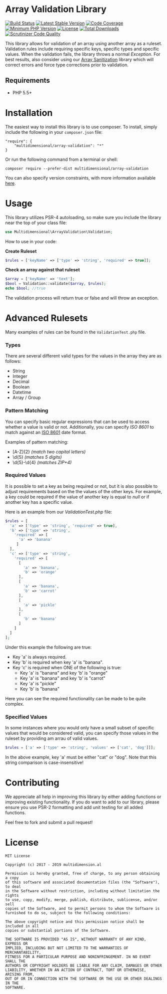# Array Validation Library

[![Build Status](https://travis-ci.org/multidimension-al/array-validation.svg)](https://travis-ci.org/multidimension-al/array-validation)
[![Latest Stable Version](https://poser.pugx.org/multidimensional/array-validation/v/stable.svg)](https://packagist.org/packages/multidimensional/array-validation)
[![Code Coverage](https://scrutinizer-ci.com/g/multidimension-al/array-validation/badges/coverage.png)](https://scrutinizer-ci.com/g/multidimension-al/array-validation/)
[![Minimum PHP Version](http://img.shields.io/badge/php-%3E%3D%205.5-8892BF.svg)](https://php.net/)
[![License](https://poser.pugx.org/multidimensional/array-validation/license.svg)](https://packagist.org/packages/multidimensional/array-validation)
[![Total Downloads](https://poser.pugx.org/multidimensional/array-validation/d/total.svg)](https://packagist.org/packages/multidimensional/array-validation)
[![Scrutinizer Code Quality](https://scrutinizer-ci.com/g/multidimension-al/array-validation/badges/quality-score.png)](https://scrutinizer-ci.com/g/multidimension-al/array-validation/)

This library allows for validation of an array using another array as a ruleset. Validation rules include requiring specific keys, specific types and specific values. When the validation fails, the library throws a normal _Exception_. For best results, also consider using our [Array Sanitization](https://github.com/multidimension-al/array-sanitization) library which will correct errors and force type corrections prior to validation.

## Requirements

* PHP 5.5+

# Installation

The easiest way to install this library is to use composer. To install, simply include the following in your ```composer.json``` file:

```
"require": {
    "multidimensional/array-validation": "*"
}
```

Or run the following command from a terminal or shell:

```
composer require --prefer-dist multidimensional/array-validation
```

You can also specify version constraints, with more information available [here](https://getcomposer.org/doc/articles/versions.md).

# Usage

This library utilizes PSR-4 autoloading, so make sure you include the library near the top of your class file:

```php
use Multidimensional\ArrayValidation\Validation;
```

How to use in your code:

__Create Ruleset__

```php
$rules = ['keyName' => ['type' => 'string', 'required' => true]];
```

__Check an array against that ruleset__

```php
$array = ['keyName' => 'text'];
$bool = Validation::validate($array, $rules);
echo $bool; //true
```

The validation process will return true or false and will throw an exception.

# Advanced Rulesets

Many examples of rules can be found in the ```ValidationTest.php``` file.

### Types

There are several different valid types for the values in the array they are as follows:

* String
* Integer
* Decimal
* Boolean
* Datetime
* Array / Group

### Pattern Matching

You can specify basic regular expressions that can be used to access whether a value is valid or not. Additionally, you can specify _ISO 8601_ to match against an [ISO 8601](https://en.wikipedia.org/wiki/ISO_8601) date format.

Examples of pattern matching:

* [A-Z]{2} _(match two capital letters)_
* \d{5} _(matches 5 digits)_
* \d{5}-\d{4} _(matches ZIP+4)_

### Required Values

It is possible to set a key as being required or not, but it is also possible to adjust requirements based on the the values of the other keys. For example, a key could be required if the value of another key is equal to _null_ or if another key has a specific value.

Here is an example from our _ValidationTest.php_ file:

```php
$rules = [
  'a' => ['type' => 'string', 'required' => true],
  'b' => ['type' => 'string',
    'required' => [
	  'a' => 'banana'
	 ]
  ],
  'c' => ['type' => 'string',
    'required' => [
	  [
	    'a' => 'banana',
		'b' => 'orange'
	  ],
	  [
		'a' => 'banana',
		'b' => 'carrot'
	  ],
	  [
		'a' => 'pickle'
	  ],
	  [
		'b' => 'banana'
	  ]
	]
  ]
];
```

Under this example the following are true:

* Key 'a' is always required.
* Key 'b' is required when key 'a' is "banana".
* Key 'c' is required when ONE of the following is true:
  * Key 'a' is "banana" and key 'b' is "orange"
  * Key 'a' is "banana" and key 'b' is "carrot"
  * Key 'a' is "pickle"
  * Key 'b' is "banana"  

Here you can see the required functionality can be made to be quite complex.

### Specified Values

In some instances where you would only have a small subset of specific values that would be considered valid, you can specify those values in the ruleset by providing am arrau of valid values.

```php
$rules = ['a' => ['type' => 'string', 'values' => ['cat', 'dog']]];
```

In the above example, key 'a' must be either "cat" or "dog". Note that this string comparison is case-insensitive!


# Contributing

We appreciate all help in improving this library by either adding functions or improving existing functionality. If you do want to add to our library, please ensure you use PSR-2 formatting and add unit testing for all added functions.

Feel free to fork and submit a pull request!

# License

    MIT License
    
    Copyright (c) 2017 - 2019 multidimension.al
    
    Permission is hereby granted, free of charge, to any person obtaining a copy
    of this software and associated documentation files (the "Software"), to deal
    in the Software without restriction, including without limitation the rights
    to use, copy, modify, merge, publish, distribute, sublicense, and/or sell
    copies of the Software, and to permit persons to whom the Software is
    furnished to do so, subject to the following conditions:
    
    The above copyright notice and this permission notice shall be included in all
    copies or substantial portions of the Software.
    
    THE SOFTWARE IS PROVIDED "AS IS", WITHOUT WARRANTY OF ANY KIND, EXPRESS OR
    IMPLIED, INCLUDING BUT NOT LIMITED TO THE WARRANTIES OF MERCHANTABILITY,
    FITNESS FOR A PARTICULAR PURPOSE AND NONINFRINGEMENT. IN NO EVENT SHALL THE
    AUTHORS OR COPYRIGHT HOLDERS BE LIABLE FOR ANY CLAIM, DAMAGES OR OTHER
    LIABILITY, WHETHER IN AN ACTION OF CONTRACT, TORT OR OTHERWISE, ARISING FROM,
    OUT OF OR IN CONNECTION WITH THE SOFTWARE OR THE USE OR OTHER DEALINGS IN THE
    SOFTWARE.
